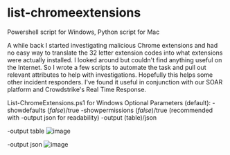 # list-chromeextensions
Powershell script for Windows, Python script for Mac

A while back I started investigating malicious Chrome extensions and had no easy way to translate the 32 letter extension codes into what extensions were actually installed. I looked around but couldn't find anything useful on the Internet. So I wrote a few scripts to automate the task and pull out relevant attributes to help with investigations. Hopefully this helps some other incident responders. I've found it useful in conjunction with our SOAR platform and Crowdstrike's Real Time Response.

List-ChromeExtensions.ps1 for Windows
Optional Parameters (default):
-showdefaults ($false)/$true
-showpermissions ($false)/$true (recommended with -output json for readability)
-output (table)/json

-output table
![image](https://user-images.githubusercontent.com/63032888/121832066-019dda80-cc7e-11eb-8b04-a274fabd722b.png)

-output json
![image](https://user-images.githubusercontent.com/63032888/121831774-2e052700-cc7d-11eb-81ba-8d212618f300.png)

